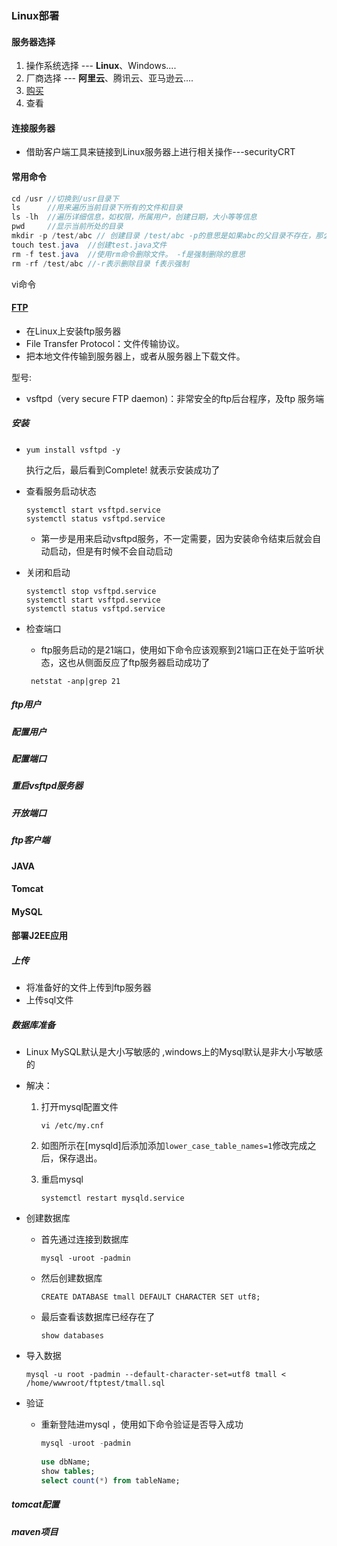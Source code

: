 ### Linux部署

#### 服务器选择

1. 操作系统选择 --- **Linux**、Windows....
2. 厂商选择 --- **阿里云**、腾讯云、亚马逊云....
3. [购买](http://how2j.cn/k/deploy2linux/deploy2linux-buy/1593.html)
4. 查看

#### 连接服务器

* 借助客户端工具来链接到Linux服务器上进行相关操作---securityCRT 

#### 常用命令

```java
cd /usr //切换到/usr目录下
ls 		//用来遍历当前目录下所有的文件和目录
ls -lh 	//遍历详细信息，如权限，所属用户，创建日期，大小等等信息
pwd 	//显示当前所处的目录
mkdir -p /test/abc // 创建目录 /test/abc -p的意思是如果abc的父目录不存在，那么就会帮助创建其父目录 
touch test.java  //创建test.java文件
rm -f test.java  //使用rm命令删除文件。 -f是强制删除的意思
rm -rf /test/abc //-r表示删除目录 f表示强制    
```

vi命令

#### [FTP](http://how2j.cn/k/deploy2linux/deploy2linux-intro/1599.html)

* 在Linux上安装ftp服务器
* File Transfer Protocol：文件传输协议。
* 把本地文件传输到服务器上，或者从服务器上下载文件。

型号:

* vsftpd（very secure FTP daemon)：非常安全的ftp后台程序，及ftp 服务端 

##### 安装

* `yum install vsftpd -y`  

  执行之后，最后看到Complete! 就表示安装成功了 

* 查看服务启动状态

  ```
  systemctl start vsftpd.service
  systemctl status vsftpd.service
  ```

  * 第一步是用来启动vsftpd服务，不一定需要，因为安装命令结束后就会自动启动，但是有时候不会自动启动 

* 关闭和启动

  ```
  systemctl stop vsftpd.service
  systemctl start vsftpd.service
  systemctl status vsftpd.service
  ```

* 检查端口

  * ftp服务启动的是21端口，使用如下命令应该观察到21端口正在处于监听状态，这也从侧面反应了ftp服务器启动成功了 

  ```
   netstat -anp|grep 21
  ```

##### ftp用户

##### 配置用户

##### 配置端口

##### 重启vsftpd服务器

##### 开放端口

##### ftp客户端

#### JAVA

#### Tomcat

#### MySQL

#### 部署J2EE应用

##### 上传

* 将准备好的文件上传到ftp服务器
* 上传sql文件

##### 数据库准备

* Linux MySQL默认是大小写敏感的 ,windows上的Mysql默认是非大小写敏感的 

* 解决：

  1. 打开mysql配置文件

     `vi /etc/my.cnf`

  2. 如图所示在[mysqld]后添加添加`lower_case_table_names=1`修改完成之后，保存退出。

  3. 重启mysql

     `systemctl restart mysqld.service`

* 创建数据库

  * 首先通过连接到数据库

    `mysql -uroot -padmin`

  * 然后创建数据库

    `CREATE DATABASE tmall DEFAULT CHARACTER SET utf8;`

  * 最后查看该数据库已经存在了 

    `show databases`

* 导入数据

  `mysql -u root -padmin --default-character-set=utf8 tmall < /home/wwwroot/ftptest/tmall.sql `

* 验证

  * 重新登陆进mysql ，使用如下命令验证是否导入成功 

    ```sql
    mysql -uroot -padmin
     
    use dbName;
    show tables;
    select count(*) from tableName;
    ```

##### tomcat配置

##### maven项目





